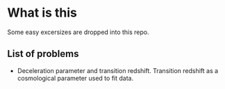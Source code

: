 What is this
================================
Some easy excersizes are dropped into this repo.


List of problems
--------------------------------

*  Deceleration parameter and transition redshift. Transition redshift as a cosmological parameter used to fit data.